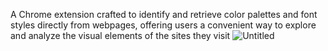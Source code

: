 A Chrome extension crafted to identify and retrieve color palettes and font styles directly from webpages, offering users a convenient way to explore and analyze the visual elements of the sites they visit
![Untitled](https://github.com/Samay001/ColorFont-Master/assets/121441938/f2350a18-6b69-43a5-9d4d-07bd4b059402)

